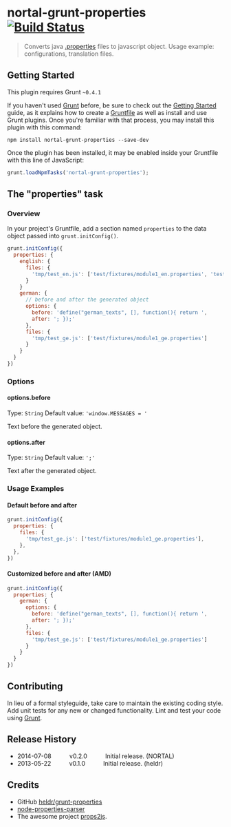 # nortal-grunt-properties [![Build Status](https://secure.travis-ci.org/nortal/grunt-properties.png?branch=master)](http://travis-ci.org/nortal/grunt-properties)

> Converts java [.properties](http://en.wikipedia.org/wiki/.properties) files to javascript object. Usage example: configurations, translation files.


## Getting Started
This plugin requires Grunt `~0.4.1`

If you haven't used [Grunt](http://gruntjs.com/) before, be sure to check out the [Getting Started](http://gruntjs.com/getting-started) guide, as it explains how to create a [Gruntfile](http://gruntjs.com/sample-gruntfile) as well as install and use Grunt plugins. Once you're familiar with that process, you may install this plugin with this command:

```shell
npm install nortal-grunt-properties --save-dev
```

Once the plugin has been installed, it may be enabled inside your Gruntfile with this line of JavaScript:

```js
grunt.loadNpmTasks('nortal-grunt-properties');
```

## The "properties" task

### Overview
In your project's Gruntfile, add a section named `properties` to the data object passed into `grunt.initConfig()`.

```js
grunt.initConfig({
  properties: {
    english: {
      files: {
        'tmp/test_en.js': ['test/fixtures/module1_en.properties', 'test/fixtures/module2_en.properties']
      }
    }
    german: {
      // before and after the generated object
      options: {
        before: 'define("german_texts", [], function(){ return ',
        after: '; });'
      },
      files: {
        'tmp/test_ge.js': ['test/fixtures/module1_ge.properties']
      }
    }
  }
})
```

### Options

#### options.before
Type: `String`
Default value: `'window.MESSAGES = '`

Text before the generated object.

#### options.after
Type: `String`
Default value: `';'`

Text after the generated object.

### Usage Examples

#### Default before and after
```js
grunt.initConfig({
  properties: {
    files: {
      'tmp/test_ge.js': ['test/fixtures/module1_ge.properties'],
    },
  },
})
```

#### Customized before and after (AMD)
```js
grunt.initConfig({
  properties: {
    german: {
      options: {
        before: 'define("german_texts", [], function(){ return ',
        after: '; });'
      },
      files: {
        'tmp/test_ge.js': ['test/fixtures/module1_ge.properties']
      }
    }
  }
})
```

## Contributing
In lieu of a formal styleguide, take care to maintain the existing coding style. Add unit tests for any new or changed functionality. Lint and test your code using [Grunt](http://gruntjs.com/).

## Release History
  * 2014-07-08   v0.2.0   Initial release. (NORTAL)
  * 2013-05-22   v0.1.0   Initial release. (heldr)

## Credits
* GitHub [heldr/grunt-properties](https://github.com/heldr/grunt-properties)
* [node-properties-parser](https://github.com/xavi-/node-properties-parser)
* The awesome project [props2js](https://github.com/nzakas/props2js).

